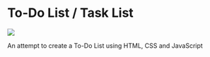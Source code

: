 # To-Do List / Task List

![](https://user-images.githubusercontent.com/94695669/224625741-078b76a6-a2fb-4fc3-8286-bb3dfb563bd0.png)


An attempt to create a To-Do List using HTML, CSS and JavaScript
